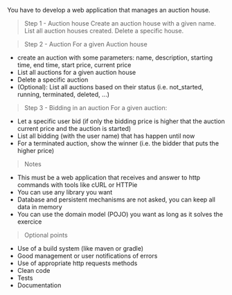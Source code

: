 You have to develop a web application that manages an auction house.

> Step 1 - Auction house
Create an auction house with a given name.
List all auction houses created.
Delete a specific house.

> Step 2 - Auction
For a given Auction house
- create an auction with some parameters: name, description, starting time, end time, start
price, current price
- List all auctions for a given auction house
- Delete a specific auction
- (Optional): List all auctions based on their status (i.e. not_started, running, terminated,
deleted, ...)

> Step 3 - Bidding in an auction
For a given auction:
- Let a specific user bid (if only the bidding price is higher that the auction current price and
the auction is started)
- List all bidding (with the user name) that has happen until now
- For a terminated auction, show the winner (i.e. the bidder that puts the higher price)

> Notes
- This must be a web application that receives and answer to http commands with tools like
cURL or HTTPie
- You can use any library you want
- Database and persistent mechanisms are not asked, you can keep all data in memory
- You can use the domain model (POJO) you want as long as it solves the exercice

> Optional points
- Use of a build system (like maven or gradle)
- Good management or user notifications of errors
- Use of appropriate http requests methods
- Clean code
- Tests
- Documentation
